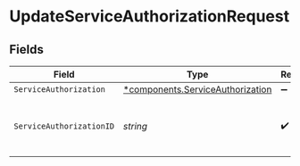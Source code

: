 # UpdateServiceAuthorizationRequest


## Fields

| Field                                                                           | Type                                                                            | Required                                                                        | Description                                                                     | Example                                                                         |
| ------------------------------------------------------------------------------- | ------------------------------------------------------------------------------- | ------------------------------------------------------------------------------- | ------------------------------------------------------------------------------- | ------------------------------------------------------------------------------- |
| `ServiceAuthorization`                                                          | [*components.ServiceAuthorization](../../models/shared/serviceauthorization.md) | :heavy_minus_sign:                                                              | N/A                                                                             |                                                                                 |
| `ServiceAuthorizationID`                                                        | *string*                                                                        | :heavy_check_mark:                                                              | Alphanumeric string identifying a service authorization.                        | 3krg2uUGZzb2W9Euo4moOY                                                          |